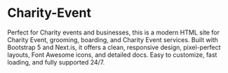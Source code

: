 # Charity-Event
 Perfect for Charity events and businesses, this is a modern HTML site for Charity Event, grooming, boarding, and Charity Event services. Built with Bootstrap 5 and Next.is, it offers a clean, responsive design, pixel-perfect layouts, Font Awesome icons, and detailed docs. Easy to customize, fast loading, and fully supported 24/7.
